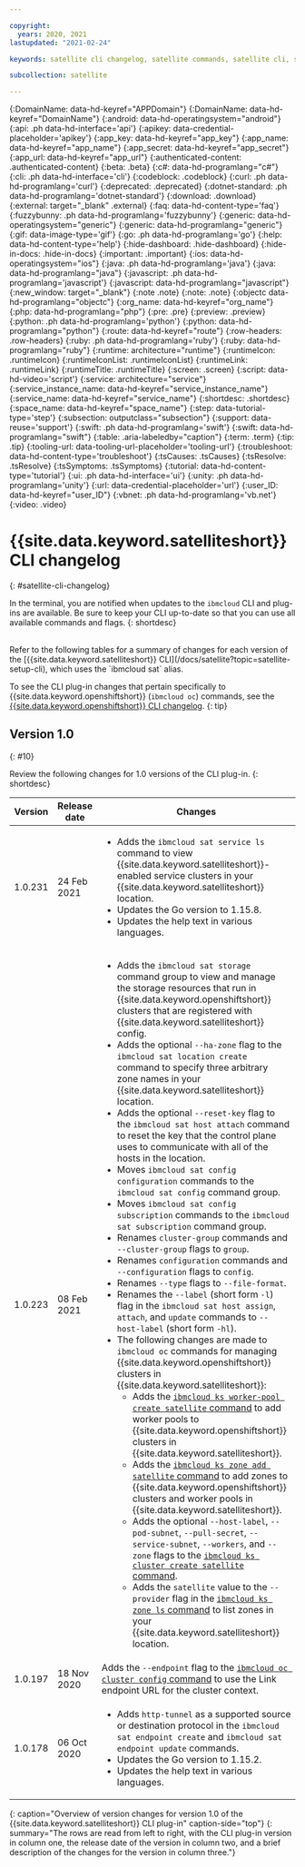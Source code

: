 ```yaml
---

copyright:
  years: 2020, 2021
lastupdated: "2021-02-24"

keywords: satellite cli changelog, satellite commands, satellite cli, satellite reference

subcollection: satellite

---
```


{:DomainName: data-hd-keyref="APPDomain"}
{:DomainName: data-hd-keyref="DomainName"}
{:android: data-hd-operatingsystem="android"}
{:api: .ph data-hd-interface='api'}
{:apikey: data-credential-placeholder='apikey'}
{:app_key: data-hd-keyref="app_key"}
{:app_name: data-hd-keyref="app_name"}
{:app_secret: data-hd-keyref="app_secret"}
{:app_url: data-hd-keyref="app_url"}
{:authenticated-content: .authenticated-content}
{:beta: .beta}
{:c#: data-hd-programlang="c#"}
{:cli: .ph data-hd-interface='cli'}
{:codeblock: .codeblock}
{:curl: .ph data-hd-programlang='curl'}
{:deprecated: .deprecated}
{:dotnet-standard: .ph data-hd-programlang='dotnet-standard'}
{:download: .download}
{:external: target="_blank" .external}
{:faq: data-hd-content-type='faq'}
{:fuzzybunny: .ph data-hd-programlang='fuzzybunny'}
{:generic: data-hd-operatingsystem="generic"}
{:generic: data-hd-programlang="generic"}
{:gif: data-image-type='gif'}
{:go: .ph data-hd-programlang='go'}
{:help: data-hd-content-type='help'}
{:hide-dashboard: .hide-dashboard}
{:hide-in-docs: .hide-in-docs}
{:important: .important}
{:ios: data-hd-operatingsystem="ios"}
{:java: .ph data-hd-programlang='java'}
{:java: data-hd-programlang="java"}
{:javascript: .ph data-hd-programlang='javascript'}
{:javascript: data-hd-programlang="javascript"}
{:new_window: target="_blank"}
{:note .note}
{:note: .note}
{:objectc data-hd-programlang="objectc"}
{:org_name: data-hd-keyref="org_name"}
{:php: data-hd-programlang="php"}
{:pre: .pre}
{:preview: .preview}
{:python: .ph data-hd-programlang='python'}
{:python: data-hd-programlang="python"}
{:route: data-hd-keyref="route"}
{:row-headers: .row-headers}
{:ruby: .ph data-hd-programlang='ruby'}
{:ruby: data-hd-programlang="ruby"}
{:runtime: architecture="runtime"}
{:runtimeIcon: .runtimeIcon}
{:runtimeIconList: .runtimeIconList}
{:runtimeLink: .runtimeLink}
{:runtimeTitle: .runtimeTitle}
{:screen: .screen}
{:script: data-hd-video='script'}
{:service: architecture="service"}
{:service_instance_name: data-hd-keyref="service_instance_name"}
{:service_name: data-hd-keyref="service_name"}
{:shortdesc: .shortdesc}
{:space_name: data-hd-keyref="space_name"}
{:step: data-tutorial-type='step'}
{:subsection: outputclass="subsection"}
{:support: data-reuse='support'}
{:swift: .ph data-hd-programlang='swift'}
{:swift: data-hd-programlang="swift"}
{:table: .aria-labeledby="caption"}
{:term: .term}
{:tip: .tip}
{:tooling-url: data-tooling-url-placeholder='tooling-url'}
{:troubleshoot: data-hd-content-type='troubleshoot'}
{:tsCauses: .tsCauses}
{:tsResolve: .tsResolve}
{:tsSymptoms: .tsSymptoms}
{:tutorial: data-hd-content-type='tutorial'}
{:ui: .ph data-hd-interface='ui'}
{:unity: .ph data-hd-programlang='unity'}
{:url: data-credential-placeholder='url'}
{:user_ID: data-hd-keyref="user_ID"}
{:vbnet: .ph data-hd-programlang='vb.net'}
{:video: .video}


# {{site.data.keyword.satelliteshort}} CLI changelog
{: #satellite-cli-changelog}

In the terminal, you are notified when updates to the `ibmcloud` CLI and plug-ins are available. Be sure to keep your CLI up-to-date so that you can use all available commands and flags.
{: shortdesc}

<br>
Refer to the following tables for a summary of changes for each version of the [{{site.data.keyword.satelliteshort}} CLI](/docs/satellite?topic=satellite-setup-cli), which uses the `ibmcloud sat` alias.

To see the CLI plug-in changes that pertain specifically to {{site.data.keyword.openshiftshort}} (`ibmcloud oc`) commands, see the [{{site.data.keyword.openshiftshort}} CLI changelog](/docs/openshift?topic=openshift-cs_cli_changelog).
{: tip}

## Version 1.0
{: #10}

Review the following changes for 1.0 versions of the CLI plug-in.
{: shortdesc}

|Version|Release date|Changes|
|-------|------------|-------|
| 1.0.231 | 24 Feb 2021 | <ul><li>Adds the `ibmcloud sat service ls` command to view {{site.data.keyword.satelliteshort}}-enabled service clusters in your {{site.data.keyword.satelliteshort}} location.</li><li>Updates the Go version to 1.15.8.</li><li>Updates the help text in various languages.</li></ul> |
| 1.0.223 | 08 Feb 2021 | <ul><li>Adds the `ibmcloud sat storage` command group to view and manage the storage resources that run in {{site.data.keyword.openshiftshort}} clusters that are registered with {{site.data.keyword.satelliteshort}} config.</li><li>Adds the optional `--ha-zone` flag to the `ibmcloud sat location create` command to specify three arbitrary zone names in your {{site.data.keyword.satelliteshort}} location.</li><li>Adds the optional `--reset-key` flag to the `ibmcloud sat host attach` command to reset the key that the control plane uses to communicate with all of the hosts in the location.</li><li>Moves `ibmcloud sat config configuration` commands to the `ibmcloud sat config` command group.</li><li>Moves `ibmcloud sat config subscription` commands to the `ibmcloud sat subscription` command group.</li><li>Renames `cluster-group` commands and `--cluster-group` flags to `group`.</li><li>Renames `configuration` commands and `--configuration` flags to `config`.</li><li>Renames `--type` flags to `--file-format`.</li><li>Renames the `--label` (short form `-l`) flag in the `ibmcloud sat host assign`, `attach`, and `update` commands to `--host-label` (short form `-hl`).</li><li>The following changes are made to `ibmcloud oc` commands for managing {{site.data.keyword.openshiftshort}} clusters in {{site.data.keyword.satelliteshort}}:<ul><li>Adds the [`ibmcloud ks worker-pool create satellite` command](/docs/openshift?topic=openshift-kubernetes-service-cli#cs_worker_pool_create_sat) to add worker pools to {{site.data.keyword.openshiftshort}} clusters in {{site.data.keyword.satelliteshort}}.</li><li>Adds the [`ibmcloud ks zone add satellite` command](/docs/openshift?topic=openshift-kubernetes-service-cli#cs_zone_add_sat) to add zones to {{site.data.keyword.openshiftshort}} clusters and worker pools in {{site.data.keyword.satelliteshort}}.</li><li>Adds the optional `--host-label`, `--pod-subnet`, `--pull-secret`, `--service-subnet`, `--workers`, and `--zone` flags to the [`ibmcloud ks cluster create satellite` command](/docs/openshift?topic=openshift-kubernetes-service-cli#cli_cluster-create-satellite).</li><li>Adds the `satellite` value to the `--provider` flag in the [`ibmcloud ks zone ls` command](/docs/openshift?topic=openshift-kubernetes-service-cli#cs_datacenters) to list zones in your {{site.data.keyword.satelliteshort}} location.</li></ul></li></ul> |
| 1.0.197 | 18 Nov 2020 | Adds the `--endpoint` flag to the [`ibmcloud oc cluster config` command](/docs/openshift?topic=openshift-kubernetes-service-cli#cs_cluster_config) to use the Link endpoint URL for the cluster context. |
| 1.0.178 | 06 Oct 2020 | <ul><li>Adds `http-tunnel` as a supported source or destination protocol in the `ibmcloud sat endpoint create` and `ibmcloud sat endpoint update` commands.</li><li>Updates the Go version to 1.15.2.</li><li>Updates the help text in various languages.</li></ul> |
{: caption="Overview of version changes for version 1.0 of the {{site.data.keyword.satelliteshort}} CLI plug-in" caption-side="top"}
{: summary="The rows are read from left to right, with the CLI plug-in version in column one, the release date of the version in column two, and a brief description of the changes for the version in column three."}

